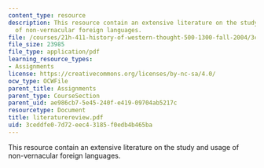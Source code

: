 ```yaml
---
content_type: resource
description: This resource contain an extensive literature on the study and usage
  of non-vernacular foreign languages.
file: /courses/21h-411-history-of-western-thought-500-1300-fall-2004/3ceddfe07d72eec43185f0edb4b465ba_literaturereview.pdf
file_size: 23985
file_type: application/pdf
learning_resource_types:
- Assignments
license: https://creativecommons.org/licenses/by-nc-sa/4.0/
ocw_type: OCWFile
parent_title: Assignments
parent_type: CourseSection
parent_uid: ae986cb7-5e45-240f-e419-09704ab5217c
resourcetype: Document
title: literaturereview.pdf
uid: 3ceddfe0-7d72-eec4-3185-f0edb4b465ba
---
```

This resource contain an extensive literature on the study and usage of non-vernacular foreign languages.